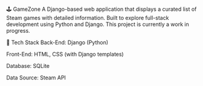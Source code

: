 🕹️ GameZone
A Django-based web application that displays a curated list of Steam games with detailed information. Built to explore full-stack development using Python and Django. This project is currently a work in progress.

🔧 Tech Stack
Back-End: Django (Python)

Front-End: HTML, CSS (with Django templates)

Database: SQLite 

Data Source: Steam API 
